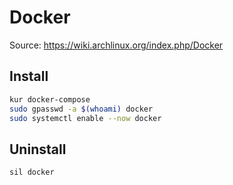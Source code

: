 # Docker

Source: <https://wiki.archlinux.org/index.php/Docker>

## Install
```sh
kur docker-compose
sudo gpasswd -a $(whoami) docker
sudo systemctl enable --now docker
```

## Uninstall
```sh
sil docker
```
